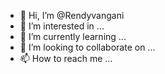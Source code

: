 - 👋 Hi, I’m @Rendyvangani
- 👀 I’m interested in ...
- 🌱 I’m currently learning ...
- 💞️ I’m looking to collaborate on ...
- 📫 How to reach me ...

<!---
Rendyvangani/Rendyvangani is a ✨ special ✨ repository because its `README.md` (this file) appears on your GitHub profile.
You can click the Preview link to take a look at your changes.
--->
